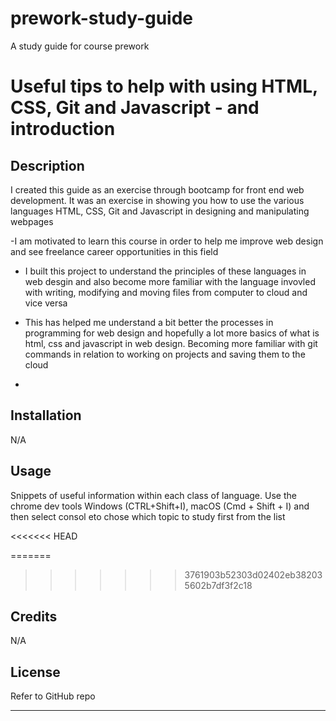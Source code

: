 # prework-study-guide
A study guide for course prework
# Useful tips to help with using HTML, CSS, Git and Javascript - and introduction

## Description

I created this guide as an exercise through bootcamp for front end web development. It was an exercise in showing you how to use the various languages HTML, CSS, Git and Javascript in designing and manipulating webpages

-I am motivated to learn this course in order to help me improve web design and see freelance career opportunities in this field
- I built this project to understand the principles of these languages in web desgin and also become more familiar with the language invovled with writing, modifying and moving files from computer to cloud and vice versa
- This has helped me understand a bit better the processes in programming for web design and hopefully a lot more
basics of what is html, css and javascript in web design. Becoming more familiar with git commands in relation to working on projects and saving them to the cloud


- 
## Installation

N/A

## Usage

Snippets of useful information within each class of language. Use the chrome dev tools Windows (CTRL+Shift+I), macOS (Cmd + Shift + I) and then select consol eto chose which topic to study first from the list

<<<<<<< HEAD

=======
>>>>>>> 3761903b52303d02402eb382035602b7df3f2c18

## Credits

N/A

## License

Refer to GitHub repo

---
